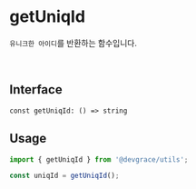 # getUniqId

`유니크한 아이디`를 반환하는 함수입니다.


<br />

## Interface
```tsx
const getUniqId: () => string
```

## Usage
```ts
import { getUniqId } from '@devgrace/utils';

const uniqId = getUniqId();
```